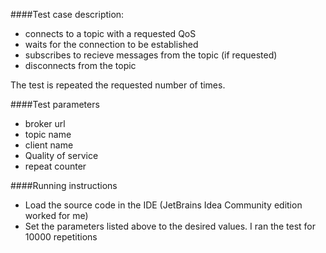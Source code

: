 ####Test case description:
 * connects to a topic with a requested QoS
 * waits for the connection to be established
 * subscribes to recieve messages from the topic (if requested)
 * disconnects from the topic

The test is repeated the requested number of times.

####Test parameters
 * broker url
 * topic name
 * client name
 * Quality of service
 * repeat counter

####Running instructions
 * Load the source code in the IDE (JetBrains Idea Community edition worked for me)
 * Set the parameters listed above to the desired values. I ran the test for 10000 repetitions

